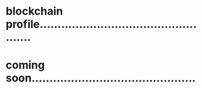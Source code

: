 # blockchain profile...................................................
# coming soon..............................................
